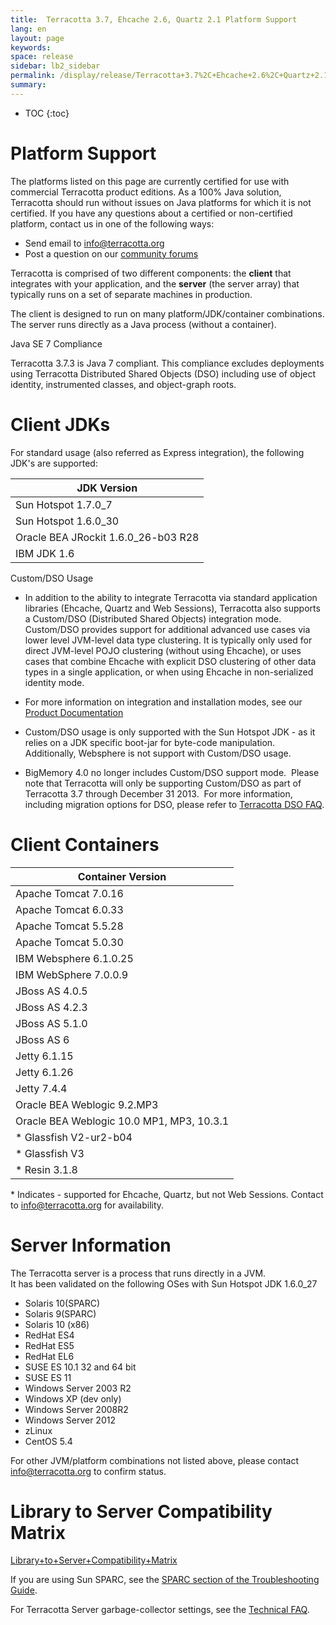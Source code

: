 ```yaml
---
title:  Terracotta 3.7, Ehcache 2.6, Quartz 2.1 Platform Support  
lang: en
layout: page
keywords:
space: release
sidebar: lb2_sidebar
permalink: /display/release/Terracotta+3.7%2C+Ehcache+2.6%2C+Quartz+2.1+Platform+Support.html
summary:
---
```


* TOC
{:toc}

Platform Support
================

The platforms listed on this page are currently certified for use with commercial Terracotta product editions. As a 100% Java solution, Terracotta should run without issues on Java platforms for which it is not certified. If you have any questions about a certified or non-certified platform, contact us in one of the following ways:

*   Send email to [info@terracotta.org](mailto:info@terracotta.org)
*   Post a question on our [community forums](http://forums.terracotta.org)

Terracotta is comprised of two different components: the **client** that integrates with your application, and the **server** (the server array) that typically runs on a set of separate machines in production.

The client is designed to run on many platform/JDK/container combinations. The server runs directly as a Java process (without a container).

Java SE 7 Compliance

Terracotta 3.7.3 is Java 7 compliant. This compliance excludes deployments using Terracotta Distributed Shared Objects (DSO) including use of object identity, instrumented classes, and object-graph roots.

Client JDKs
===========

For standard usage (also referred as Express integration), the following JDK's are supported:

| JDK Version |
| --- |
| Sun Hotspot 1.7.0\_7 |
| Sun Hotspot 1.6.0\_30 |
| Oracle BEA JRockit 1.6.0\_26-b03 R28 |
| IBM JDK 1.6 |

Custom/DSO Usage

*   In addition to the ability to integrate Terracotta via standard application libraries (Ehcache, Quartz and Web Sessions), Terracotta also supports a Custom/DSO (Distributed Shared Objects) integration mode. Custom/DSO provides support for additional advanced use cases via lower level JVM-level data type clustering. It is typically only used for direct JVM-level POJO clustering (without using Ehcache), or uses cases that combine Ehcache with explicit DSO clustering of other data types in a single application, or when using Ehcache in non-serialized identity mode.
*   For more information on integration and installation modes, see our [Product Documentation](http://www.terracotta.org/documentation)
    
*   Custom/DSO usage is only supported with the Sun Hotspot JDK - as it relies on a JDK specific boot-jar for byte-code manipulation. Additionally, Websphere is not support with Custom/DSO usage.
*   BigMemory 4.0 no longer includes Custom/DSO support mode.  Please note that Terracotta will only be supporting Custom/DSO as part of Terracotta 3.7 through December 31 2013.  For more information, including migration options for DSO, please refer to [Terracotta DSO FAQ](Changes+to+Open-Source+Terracotta+Server+Array+and+Terracotta+DSO+(FAQ)).

Client Containers
=================

| Container Version |
| --- |
| Apache Tomcat 7.0.16 |
| Apache Tomcat 6.0.33 |
| Apache Tomcat 5.5.28 |
| Apache Tomcat 5.0.30 |
| IBM Websphere 6.1.0.25 |
| IBM WebSphere 7.0.0.9 |
| JBoss AS 4.0.5 |
| JBoss AS 4.2.3 |
| JBoss AS 5.1.0 |
| JBoss AS 6 |
| Jetty 6.1.15 |
| Jetty 6.1.26 |
| Jetty 7.4.4 |
| Oracle BEA Weblogic 9.2.MP3 |
| Oracle BEA Weblogic 10.0 MP1, MP3, 10.3.1 |
| \* Glassfish V2-ur2-b04 |
| \* Glassfish V3 |
| \* Resin 3.1.8 |

\* Indicates - supported for Ehcache, Quartz, but not Web Sessions. Contact to [info@terracotta.org](mailto:info@terracotta.org) for availability.

Server Information
==================

The Terracotta server is a process that runs directly in a JVM.  
It has been validated on the following OSes with Sun Hotspot JDK 1.6.0\_27

*   Solaris 10(SPARC)
*   Solaris 9(SPARC)
*   Solaris 10 (x86)
*   RedHat ES4
*   RedHat ES5
*   RedHat EL6
*   SUSE ES 10.1 32 and 64 bit
*   SUSE ES 11
*   Windows Server 2003 R2
*   Windows XP (dev only)
*   Windows Server 2008R2
*   Windows Server 2012
*   zLinux
*   CentOS 5.4

For other JVM/platform combinations not listed above, please contact [info@terracotta.org](mailto:info@terracotta.org) to confirm status.

Library to Server Compatibility Matrix
======================================

[Library+to+Server+Compatibility+Matrix](Library+to+Server+Compatibility+Matrix)

If you are using Sun SPARC, see the [SPARC section of the Troubleshooting Guide](/display/docs/Troubleshooting+Guide).

For Terracotta Server garbage-collector settings, see the [Technical FAQ](Technical+FAQ).


